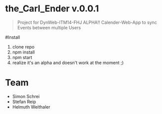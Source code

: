 # the_Carl_Ender v.0.0.1
>Project for DynWeb-ITM14-FHJ
>ALPHA!!
>Calender-Web-App to sync Events between multiple Users

#Install
1. clone repo
2. npm install
3. npm start
4. realize it's an alpha and doesn't work at the moment ;)

# Team
* Simon Schrei
* Stefan Reip
* Helmuth Weithaler